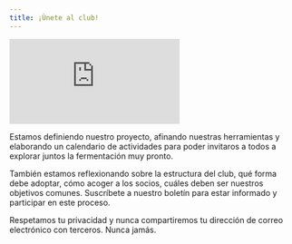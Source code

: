 ```yaml
---
title: ¡Ùnete al club!
---
```


<div class='embed-container'><iframe src='https://player.vimeo.com/video/547673474' frameborder='0' webkitAllowFullScreen mozallowfullscreen allowFullScreen></iframe></div>


Estamos definiendo nuestro proyecto, afinando nuestras herramientas y elaborando un calendario de actividades para poder invitaros a todos a explorar juntos la fermentación muy pronto.

También estamos reflexionando sobre la estructura del club, qué forma debe adoptar, cómo acoger a los socios, cuáles deben ser nuestros objetivos comunes. Suscríbete a nuestro boletín para estar informado y participar en este proceso.

<script>
  (function (s, e, n, d, er) {
    s['Sender'] = er;
    s[er] = s[er] || function () {
      (s[er].q = s[er].q || []).push(arguments)
    }, s[er].l = 1 * new Date();
    var a = e.createElement(n),
        m = e.getElementsByTagName(n)[0];
    a.async = 1;
    a.src = d;
    m.parentNode.insertBefore(a, m)
  })(window, document, 'script', 'https://cdn.sender.net/accounts_resources/universal.js', 'sender');
  sender('a947da335f7959')
</script>

<div class="sender-form-field" data-sender-form-id="kmf543xgaqn7qbtckzw"></div>

Respetamos tu privacidad y nunca compartiremos tu dirección de correo electrónico con terceros. Nunca jamás.
